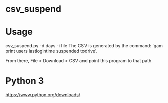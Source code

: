 # csv_suspend

# Usage

csv_suspend.py -d days -i file
The CSV is generated by the command: 'gam print users lastlogintime suspended todrive'.

From there, File > Download > CSV and point this program to that path.

# Python 3
https://www.python.org/downloads/
